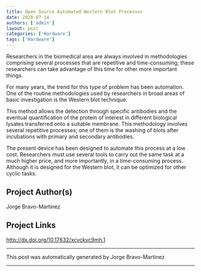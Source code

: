 ```yaml
---
title: Open Source Automated Western Blot Processor
date: 2020-07-14
authors: ['admin']
layout: post
categories: ['Hardware']
tags: ['Hardware']
---
```

Researchers in the biomedical area are always involved in methodologies comprising several processes that are repetitive and time-consuming; these researchers can take advantage of this time for other more important things. 

For many years, the trend for this type of problem has been automation. One of the routine methodologies used by researchers in broad areas of basic investigation is the Western blot technique. 

This method allows the detection through specific antibodies and the eventual quantification of the protein of interest in different biological lysates transferred onto a suitable membrane. This methodology involves several repetitive processes; one of them is the washing of blots after incubations with primary and secondary antibodies. 

The present device has been designed to automate this process at a low cost. Researchers must use several tools to carry out the same task at a much higher price, and more importantly, in a time-consuming process. Although it is designed for the Western blot, it can be optimized for other cyclic tasks.
## Project Author(s)
Jorge Bravo-Martinez
## Project Links
http://dx.doi.org/10.17632/xcvckyc9mh.1
***
This post was automatically generated by
Jorge Bravo-Martinez
***
